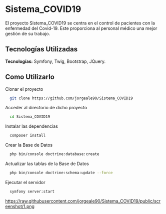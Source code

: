 # Sistema_COVID19

El proyecto Sistema_COVID19 se centra en el control de pacientes con la enfermedad del Covid-19. Este proporciona al personal médico una mejor gestión de su trabajo.

## Tecnologías Utilizadas

**Tecnologías:** Symfony, Twig, Bootstrap, JQuery.


## Como Utilizarlo

Clonar el proyecto

```bash
  git clone https://github.com/jorgeale90/Sistema_COVID19
```

Acceder al directorio de dicho proyecto

```bash
  cd Sistema_COVID19
```

Instalar las dependencias

```bash
  composer install
```

Crear la Base de Datos

```bash
  php bin/console doctrine:database:create
```

Actualizar las tablas de la Base de Datos

```bash
  php bin/console doctrine:schema:update --force
```

Ejecutar el servidor

```bash
  symfony server:start
```

https://raw.githubusercontent.com/jorgeale90/Sistema_COVID19/public/screenshot/1.png
